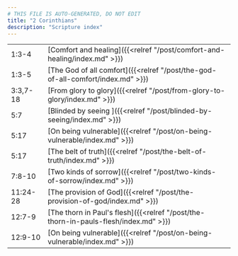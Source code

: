 ```yaml
---
# THIS FILE IS AUTO-GENERATED, DO NOT EDIT
title: "2 Corinthians"
description: "Scripture index"
---
```


|  |  |
| --- | --- |
| 1:3-4 | [Comfort and healing]({{<relref "/post/comfort-and-healing/index.md" >}}) |
| 1:3-5 | [The God of all comfort]({{<relref "/post/the-god-of-all-comfort/index.md" >}}) |
| 3:3,7-18 | [From glory to glory]({{<relref "/post/from-glory-to-glory/index.md" >}}) |
| 5:7 | [Blinded by seeing ]({{<relref "/post/blinded-by-seeing/index.md" >}}) |
| 5:17 | [On being vulnerable]({{<relref "/post/on-being-vulnerable/index.md" >}}) |
| 5:17 | [The belt of truth]({{<relref "/post/the-belt-of-truth/index.md" >}}) |
| 7:8-10 | [Two kinds of sorrow]({{<relref "/post/two-kinds-of-sorrow/index.md" >}}) |
| 11:24-28 | [The provision of God]({{<relref "/post/the-provision-of-god/index.md" >}}) |
| 12:7-9 | [The thorn in Paul's flesh]({{<relref "/post/the-thorn-in-pauls-flesh/index.md" >}}) |
| 12:9-10 | [On being vulnerable]({{<relref "/post/on-being-vulnerable/index.md" >}}) |
